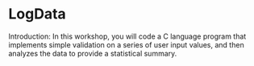 # LogData

Introduction:
In this workshop, you will code a C language program that implements simple validation on a series of
user input values, and then analyzes the data to provide a statistical summary.
